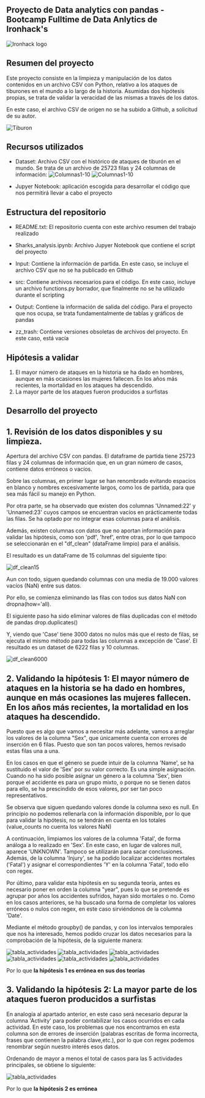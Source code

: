 ## Proyecto de Data analytics con pandas - Bootcamp Fulltime de Data Anlytics de Ironhack's

![Ironhack logo](https://www.fundacionuniversia.net/wp-content/uploads/2017/09/ironhack_logo.jpg)

## Resumen del proyecto

Este proyecto consiste en la limpieza y manipulación de los datos contenidos en un archivo CSV con Python, relativo a los ataques de tiburones en el mundo a lo largo de la historia. Asumidas dos hipótesis propias, se trata de validar la veracidad de las mismas a través de los datos.

En este caso, el archivo CSV de origen no se ha subido a Github, a solicitud de su autor.

![Tiburon](https://www.ngenespanol.com/wp-content/uploads/2018/08/%C2%BFPor-qu%C3%A9-disminuy%C3%B3-el-riesgo-de-ataques-de-tibur%C3%B3n-770x413.jpg)


## Recursos utilizados

* Dataset: Archivo CSV con el histórico de ataques de tiburón en el mundo. Se trata de un archivo de 25723 filas y 24 columnas de información:
![Columnas1-10](https://github.com/silviaherf/data-cleaning-pandas/blob/master/Images_readme/Columnas1.png)
![Columnas1-10](https://github.com/silviaherf/data-cleaning-pandas/blob/master/Images_readme/Columnas2.png)


* Jupyer Notebook: aplicación escogida para desarrollar el código que nos permitirá llevar a cabo el proyecto


## Estructura del repositorio

* README.txt: El repositorio cuenta con este archivo resumen del trabajo realizado
* Sharks_analysis.ipynb: Archivo Jupyer Notebook que contiene el script del proyecto

* Input: Contiene la información de partida. En este caso, se incluye el archivo CSV que no se ha publicado en Github
* src: Contiene archivos necesarios para el código. En este caso, incluye un archivo functions.py borrador, que finalmente no se ha utilizado durante el scripting
* Output: Contiene la información de salida del código. Para el proyecto que nos ocupa, se trata fundamentalmente de tablas y gráficos de pandas
* zz_trash: Contiene versiones obsoletas de archivos del proyecto. En este caso, está vacía

## Hipótesis a validar
1. El mayor número de ataques en la historia se ha dado en hombres, aunque en más ocasiones las mujeres fallecen. En los años más recientes, la mortalidad en los ataques ha descendido. 
2. La mayor parte de los ataques fueron producidos a surfistas


## Desarrollo del proyecto
## 1. Revisión de los datos disponibles y su limpieza. 
Apertura del archivo CSV con pandas. El dataframe de partida tiene 25723 filas y 24 columnas de información que, en un gran número de casos, contiene datos erróneos o vacíos.

Sobre las columnas, en primer lugar se han renombrado evitando espacios en blanco y nombres excesivamente largos, como los de partida, para que sea más fácil su manejo en Python.

Por otra parte, se ha observado que existen dos columnas 'Unnamed:22' y 'Unnamed:23' cuyos campos se encuentran vacíos en prácticamente todas las filas. Se ha optado por no integrar esas columnas para el análisis. 

Además, existen columnas con datos que no aportan información para validar las hipótesis, como son 'pdf', 'href', entre otras, por lo que tampoco se seleccionarán en el "df_clean" (dataFrame limpio) para el análisis.

El resultado es un dataFrame de 15 columnas del siguiente tipo:

![df_clean15](Images_readme/15_columas_limpias.png)

Aun con todo, siguen quedando columnas con una media de 19.000 valores vacíos (NaN) entre sus datos.

Por ello, se comienza eliminando las filas con todos sus datos NaN con dropna(how='all).

El siguiente paso ha sido eliminar valores de filas duplicadas con el método de pandas drop.duplicates()

Y, viendo que 'Case' tiene 3000 datos no nulos más que el resto de filas, se ejecuta el mismo método para todas las columnas a excepción de 'Case'.
El resultado es un dataset de 6222 filas y 10 columnas.

![df_clean6000](https://github.com/silviaherf/data-cleaning-pandas/blob/master/Images_readme/6000filas.png)


## 2. Validando la hipótesis 1: El mayor número de ataques en la historia se ha dado en hombres, aunque en más ocasiones las mujeres fallecen. En los años más recientes, la mortalidad en los ataques ha descendido.
Puesto que es algo que vamos a necesitar más adelante, vamos a arreglar los valores de la columna "Sex", que únicamente cuenta con errores de inserción en 6 filas. Puesto que son tan pocos valores, hemos revisado estas filas una a una.

En los casos en que el género se puede intuir de la columna 'Name', se ha sustituido el valor de 'Sex' por su valor correcto. Es una simple asignación.
Cuando no ha sido posible asignar un género a la columna 'Sex', bien porque el accidente es para un grupo mixto, o porque no se tienen datos para ello, se ha prescindido de esos valores, por ser tan poco representativos.

Se observa que siguen quedando valores donde la columna sexo es null. En principio no podemos rellenarla con la información disponible, por lo que para validar la hipótesis, no se tendrán en cuenta en los totales (value_counts no cuenta los valores NaN)

A continuación, limpiamos los valores de la columna 'Fatal', de forma análoga a lo realizado en 'Sex'. En este caso, en lugar de valores  null, aparece 'UNKNOWN'. Tampoco se utilizarán para sacar conclusiones. Además, de la columna 'Injury', se ha podido localizar accidentes mortales ('Fatal') y asignar el correspondientes 'Y' en la columna 'Fatal', todo ello con regex.

Por último, para validar esta hipótesis en su segunda teoría, antes es necesario poner en orden la columna "year", pues lo que se pretende es agrupar por años los accidentes sufridos, hayan sido mortales o no. Como en los casos anteriores, se ha buscado una forma de completar los valores erróneos o nulos con regex, en este caso sirviéndonos de la columna 'Date'.

Mediante el método groupby() de pandas, y con los intervalos temporales que nos ha interesado, hemos podido cruzar los datos necesarios para la comprobación de la hipótesis, de la siguiente manera:

![tabla_actividades](output/1-tabla_gen_fatal_años.png)
![tabla_actividades](output/2-barras_genero_años.png)
![tabla_actividades](output/3-tabla_porcentaje_años.png)
![tabla_actividades](output/4-porcentaje_fatal_años.png)
![tabla_actividades](output/5-barras_genero_fatal.png)
![tabla_actividades](output/6-tabla_gen_fatal_porcentaje.png)


Por lo que **la hipótesis 1 es errónea en sus dos teorías**

## 3. Validando la hipótesis 2: La mayor parte de los ataques fueron producidos a surfistas
En analogía al apartado anterior, en este caso será necesario depurar la columna 'Activity' para poder contabilizar los casos ocurridos en cada actividad.
En este caso, los problemas que nos encontramos en esta columna son de errores de inserción (palabras escritas de forma incorrecta, frases que contienen la palabra clave,etc.), por lo que con regex podemos renombrar según nuestro interés esos datos.

Ordenando de mayor  a menos el total de casos para las 5 actividades principales, se obtiene lo siguiente:

![tabla_actividades](output/7-tabla_actividades.png)


Por lo que **la hipótesis 2 es errónea**
